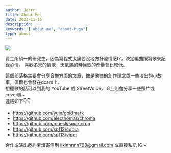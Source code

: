 ```yaml
---
author: Jerrr
title: About Me
date: 2023-11-16
description: 
keywords: ["about-me", "about-hugo"]
type: about
---
```


![](/new_jer.jpg)

資工所碩一的研究生，因為寫程式太痛苦沒地方抒發情感(?，決定編曲跟寫歌來記錄心情。
喜歡冬天的情歌，天氣熱的時候歌的產量會比較低。

這個部落格主要會分享音樂方面的文章，像是歌曲的創作理念或一些演出的小故事，偶爾也會發在dcard上。<br>
想聽歌的話可以到我的 YouTube 或 StreetVoice，IG上則會分享一些照片或cover喔~<br>
連結如下👇👇

- https://github.com/yuin/goldmark
- https://github.com/alecthomas/chroma
- https://github.com/muesli/smartcrop
- https://github.com/spf13/cobra
- https://github.com/spf13/viper

合作或演出邀約麻煩寄信到 lixinnnnn708@gmail.com 或直接私訊 IG ~

